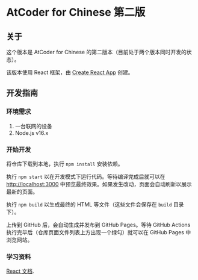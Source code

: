 # AtCoder for Chinese 第二版

## 关于

这个版本是 AtCoder for Chinese 的第二版本（目前处于两个版本同时开发的状态）。

该版本使用 React 框架，由 [Create React App](https://github.com/facebook/create-react-app) 创建。

## 开发指南

### 环境需求

1. 一台联网的设备
2. Node.js v16.x

### 开始开发

将仓库下载到本地，执行 `npm install` 安装依赖。

执行 `npm start` 以在开发模式下运行代码。等待编译完成后就可以在 [http://localhost:3000](http://localhost:3000) 中预览最终效果。如果发生改动，页面会自动刷新以展示最新的页面。

执行 `npm build` 以生成最终的 HTML 等文件（这些文件会保存在 `build` 目录下）。

上传到 GitHub 后，会自动生成并发布到 GitHub Pages。等待 GitHub Actions 执行完毕后（仓库页面文件列表上方出现一个绿勾）就可以在 GitHub Pages 中浏览网站。

### 学习资料

[React 文档](https://reactjs.org/).